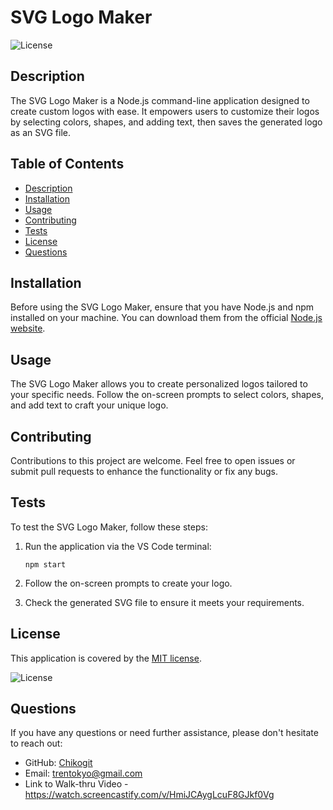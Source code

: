 # SVG Logo Maker

![License](https://img.shields.io/badge/license-MIT-blue.svg)

## Description

The SVG Logo Maker is a Node.js command-line application designed to create custom logos with ease. It empowers users to customize their logos by selecting colors, shapes, and adding text, then saves the generated logo as an SVG file.

## Table of Contents

- [Description](#description)
- [Installation](#installation)
- [Usage](#usage)
- [Contributing](#contributing)
- [Tests](#tests)
- [License](#license)
- [Questions](#questions)

## Installation

Before using the SVG Logo Maker, ensure that you have Node.js and npm installed on your machine. You can download them from the official [Node.js website](https://nodejs.org/).

## Usage

The SVG Logo Maker allows you to create personalized logos tailored to your specific needs. Follow the on-screen prompts to select colors, shapes, and add text to craft your unique logo.

## Contributing

Contributions to this project are welcome. Feel free to open issues or submit pull requests to enhance the functionality or fix any bugs.

## Tests

To test the SVG Logo Maker, follow these steps:

1. Run the application via the VS Code terminal:

   ```
   npm start
   ```

2. Follow the on-screen prompts to create your logo.

3. Check the generated SVG file to ensure it meets your requirements.

## License

This application is covered by the [MIT license](LICENSE).

![License](https://img.shields.io/badge/license-MIT-blue.svg)

## Questions

If you have any questions or need further assistance, please don't hesitate to reach out:

- GitHub: [Chikogit](https://github.com/Chikogit)
- Email: trentokyo@gmail.com
- Link to Walk-thru Video - https://watch.screencastify.com/v/HmiJCAygLcuF8GJkf0Vg
